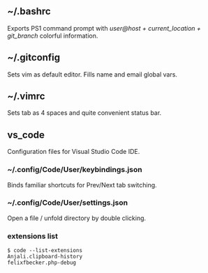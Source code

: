 ## ~/.bashrc
Exports PS1 command prompt with *user@host + current_location + git_branch* colorful information.

## ~/.gitconfig
Sets vim as default editor. Fills name and email global vars.

## ~/.vimrc
Sets tab as 4 spaces and quite convenient status bar.

## vs_code
Configuration files for Visual Studio Code IDE.

### ~/.config/Code/User/keybindings.json
Binds familiar shortcuts for Prev/Next tab switching.

### ~/.config/Code/User/settings.json
Open a file / unfold directory by double clicking.

### extensions list
```
$ code --list-extensions
Anjali.clipboard-history
felixfbecker.php-debug
```


